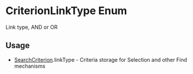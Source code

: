 <properties generated="1" SortOrder="990" />

# CriterionLinkType Enum

Link type, AND or OR


## Usage
* [SearchCriterion](SearchCriterion.md).linkType - Criteria storage for Selection and other Find mechanisms

